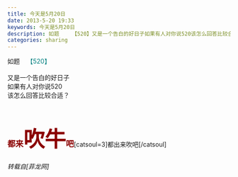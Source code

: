```yaml
---
title: 今天是5月20日
date: 2013-5-20 19:33
keywords: 今天是5月20日
description: 如题    【520】又是一个告白的好日子如果有人对你说520该怎么回答比较合适？都来吹牛吧[catsoul=3]都出来吹吧[/catsoul]
categories: sharing
---
```

<td class="t_f" id="postmessage_190">

如题    <font color="#008080">【520】</font><br/>
<br/>
又是一个告白的好日子<br/>
如果有人对你说520<br/>
该怎么回答比较合适？<br/>
<br/>
<br/>
<br/>
<font color="#8b0000"><strong><font size="4">都来</font><font size="7">吹牛</font><font size="4">吧</font></strong></font>[catsoul=3]都出来吹吧[/catsoul]</td>
###### 转载自[菲龙网]